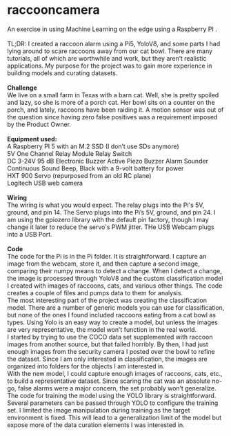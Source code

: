 # raccooncamera
An exercise in using Machine Learning on the edge using a Raspberry PI .<br/><br/>
TL;DR: I created a raccoon alarm using a Pi5, YoloV8, and some parts I had lying around to scare raccoons away from our cat bowl.
There are many tutorials, all of which are worthwhile and work, but they aren’t realistic applications. My purpose for the project was to gain more experience in building models and curating datasets.<br/><br/>
<b>Challenge</b><br/>
We live on a small farm in Texas with a barn cat. Well, she is pretty spoiled and lazy, so she is more of a porch cat. Her bowl sits on a counter on the porch, and lately, raccoons have been raiding it. A motion sensor was out of the question since having zero false positives was a requirement imposed by the Product Owner.<br/><br/>
<b>Equipment used:</b><br/>
A Raspberry PI 5 with an M.2 SSD (I don’t use SDs anymore)<br/>
5V One Channel Relay Module Relay Switch<br/>
DC 3-24V 95 dB Electronic Buzzer Active Piezo Buzzer Alarm Sounder Continuous Sound Beep, Black with a 9-volt battery for power<br/>
HXT 900 Servo (repurposed from an old RC plane)<br/>
Logitech USB web camera<br/><br/>
<b>Wiring</b><br/>
The wiring is what you would expect. The relay plugs into the Pi's 5V, ground, and pin 14. The Servo plugs into the Pi’s 5V, ground, and pin 24. I am using the gpiozero library with the default pin factory, though I may change it later to reduce the servo's PWM jitter. THe USB Webcam plugs into a USB Port.<br/><br/>
<b>Code</b><br/>
The code for the Pi is in the Pi folder. It is straightforward. I capture an image from the webcam, store it, and then capture a second image, comparing their numpy means to detect a change. When I detect a change, the image is processed through YoloV8 and the custom classification model I created with images of raccoons, cats, and various other things. The code creates a couple of files and pumps data to them for analysis.<br/>
The most interesting part of the project was creating the classification model. There are a number of generic models you can use for classification, but none of the ones I found included raccoons eating from a cat bowl as types. Using Yolo is an easy way to create a model, but unless the images are very representative, the model won’t function in the real world.<br/>
I started by trying to use the COCO data set supplemented with raccoon images from another source, but that failed horribly. By then, I had just enough images from the security camera I posted over the bowl to refine the dataset. Since I am only interested in classification, the images are organized into folders for the objects I am interested in.<br/>
With the new model, I could capture enough images of raccoons, cats, etc., to build a representative dataset. Since scaring the cat was an absolute no-go, false alarms were a major concern, the set probably won’t generalize. <br/>
The code for training the model using the YOLO library is straightforward. Several parameters can be passed through YOLO to configure the training set. I limited the image manipulation during training as the target environment is fixed. This will lead to a generalization limit of the model but expose more of the data curation elements I was interested in.
